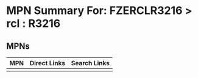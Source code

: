 



# MPN Summary For: FZERCLR3216 > rcl : R3216

## MPNs
  

|MPN|Direct Links|Search Links|
| :--- | :--- | :--- |
||||
